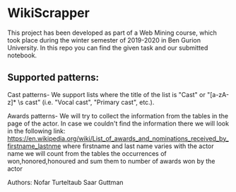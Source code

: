 # WikiScrapper

This project has been developed as part of a Web Mining course, which took place during the winter semester of 2019-2020 in Ben Gurion University.
In this repo you can find the given task and our submitted notebook.

## Supported patterns:

Cast patterns-
We support lists where the title of the list is "Cast" or "[a-zA-z]* \s cast" (i.e. "Vocal cast", "Primary cast", etc.).

Awards patterns-
We will try to collect the information from the tables in the page of the actor.
In case we couldn't find the information there we will look in the following link:
https://en.wikipedia.org/wiki/List_of_awards_and_nominations_received_by_firstname_lastnme where firstname and last name varies with the actor name
we will count from the tables the occurrences of won,honored,honoured and sum them to number of awards won by the actor


Authors:
Nofar Turteltaub
Saar Guttman
